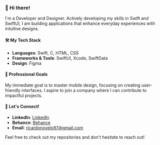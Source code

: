 ### 👋 Hi there!

I'm a Developer and Designer. Actively developing my skills in Swift and SwiftUI, I am building applications that enhance everyday experiences with intuitive designs.

#### 🛠️ My Tech Stack
- **Languages**: Swift, C, HTML, CSS
- **Frameworks & Tools**: SwiftUI, Xcode, SwiftData
- **Design**: Figma

#### 🎯 Professional Goals
My immediate goal is to master mobile design, focusing on creating user-friendly interfaces. I aspire to join a company where I can contribute to impactful projects.

#### 🤝 Let's Connect!
- **LinkedIn**: [LinkedIn](https://www.linkedin.com/in/ricardo-nlo/)
- **Behance**: [Behance](https://www.behance.net/ricardolopezn/projects)
- **Email**: ricardonovelo97@gmail.com

Feel free to check out my repositories and don't hesitate to reach out!
